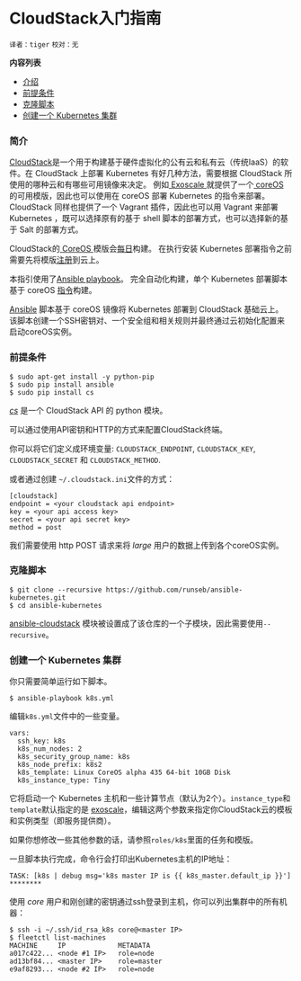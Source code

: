 # CloudStack入门指南
`译者：tiger` `校对：无`

**内容列表**

- [介绍](#introduction)
- [前提条件](#prerequisites)
- [克隆脚本](#clone-the-playbook)
- [创建一个 Kubernetes 集群](#create-a-kubernetes-cluster)

### 简介

[CloudStack](http://cloudstack.apache.org)是一个用于构建基于硬件虚拟化的公有云和私有云（传统IaaS）的软件。在 CloudStack 上部署 Kubernetes 有好几种方法，需要根据 CloudStack 所使用的哪种云和有哪些可用镜像来决定。 例如[ Exoscale ](http://exoscale.ch)就提供了一个[ coreOS ](http://coreos.com)的可用模版，因此也可以使用在 coreOS 部署 Kubernetes 的指令来部署。 CloudStack 同样也提供了一个 Vagrant 插件，因此也可以用 Vagrant 来部署 Kubernetes ，既可以选择原有的基于 shell 脚本的部署方式，也可以选择新的基于 Salt 的部署方式。

CloudStack的[ CoreOS ](http://coreos.com)模版会[每日](http://stable.release.core-os.net/amd64-usr/current/)构建。 在执行安装 Kubernetes 部署指令之前需要先将模版[注册](http://docs.cloudstack.apache.org/projects/cloudstack-administration/en/latest/templates.html)到云上。

本指引使用了[Ansible playbook](https://github.com/runseb/ansible-kubernetes)。
完全自动化构建，单个 Kubernetes 部署脚本基于 coreOS [指令](coreos/coreos_multinode_cluster.md)构建。


 [Ansible](http://ansibleworks.com) 脚本基于 coreOS 镜像将 Kubernetes 部署到 CloudStack 基础云上。 该脚本创建一个SSH密钥对、一个安全组和相关规则并最终通过云初始化配置来启动coreOS实例。

### 前提条件

    $ sudo apt-get install -y python-pip
    $ sudo pip install ansible
    $ sudo pip install cs

[_cs_](https://github.com/exoscale/cs) 是一个 CloudStack API 的 python 模块。

可以通过使用API密钥和HTTP的方式来配置CloudStack终端。

你可以将它们定义成环境变量: `CLOUDSTACK_ENDPOINT`, `CLOUDSTACK_KEY`, `CLOUDSTACK_SECRET` 和 `CLOUDSTACK_METHOD`.

或者通过创建 `~/.cloudstack.ini`文件的方式：

    [cloudstack]
    endpoint = <your cloudstack api endpoint>
    key = <your api access key>
    secret = <your api secret key>
    method = post

我们需要使用 http POST 请求来将 _large_ 用户的数据上传到各个coreOS实例。

### 克隆脚本

    $ git clone --recursive https://github.com/runseb/ansible-kubernetes.git
    $ cd ansible-kubernetes

[ansible-cloudstack](https://github.com/resmo/ansible-cloudstack) 模块被设置成了该仓库的一个子模块，因此需要使用`--recursive`。
### 创建一个 Kubernetes 集群

你只需要简单运行如下脚本。

    $ ansible-playbook k8s.yml

编辑`k8s.yml`文件中的一些变量。

    vars:
      ssh_key: k8s
      k8s_num_nodes: 2
      k8s_security_group_name: k8s
      k8s_node_prefix: k8s2
      k8s_template: Linux CoreOS alpha 435 64-bit 10GB Disk
      k8s_instance_type: Tiny

它将启动一个 Kubernetes 主机和一些计算节点（默认为2个）。`instance_type`和`template`默认指定的是 [exoscale](http://exoscale.ch)，编辑这两个参数来指定你CloudStack云的模板和实例类型（即服务提供商）。

如果你想修改一些其他参数的话，请参照`roles/k8s`里面的任务和模版。

一旦脚本执行完成，命令行会打印出Kubernetes主机的IP地址：

    TASK: [k8s | debug msg='k8s master IP is {{ k8s_master.default_ip }}'] ********

使用 _core_ 用户和刚创建的密钥通过ssh登录到主机，你可以列出集群中的所有机器：

    $ ssh -i ~/.ssh/id_rsa_k8s core@<master IP>
    $ fleetctl list-machines
    MACHINE		IP		       METADATA
    a017c422...	<node #1 IP>   role=node
    ad13bf84...	<master IP>	   role=master
    e9af8293...	<node #2 IP>   role=node
